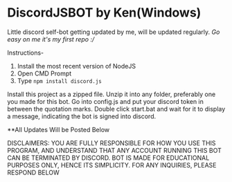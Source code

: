 # DiscordJSBOT by Ken(Windows)

Little discord self-bot getting updated by me, will be updated regularly.
*Go easy on me it's my first repo :/*

Instructions- 

1. Install the most recent version of NodeJS
2. Open CMD Prompt
3. Type `npm install discord.js`

Install this project as a zipped file.
Unzip it into any folder, preferably one you made for this bot.
Go into config.js and put your discord token in between the quotation marks.
Double click start.bat and wait for it to display a message, indicating the bot is signed into discord.

**All Updates Will be Posted Below




DISCLAIMERS: YOU ARE FULLY RESPONSIBLE FOR HOW YOU USE THIS PROGRAM, AND UNDERSTAND THAT ANY ACCOUNT RUNNING THIS BOT CAN BE TERMINATED BY DISCORD. BOT IS MADE FOR EDUCATIONAL PURPOSES ONLY, HENCE ITS SIMPLICITY. FOR ANY INQUIRIES, PLEASE RESPOND BELOW

